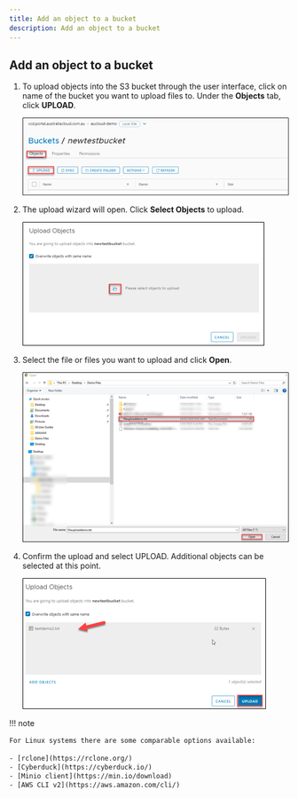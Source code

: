```yaml
---
title: Add an object to a bucket
description: Add an object to a bucket
---
```


## Add an object to a bucket

1. To upload objects into the S3 bucket through the user interface, click on name of the bucket you want to upload files to. Under the **Objects** tab, click **UPLOAD**.

    ![new test bucket](./assets/new_test_bucket.png)  

1. The upload wizard will open. Click **Select Objects** to upload.

    ![upload objects](./assets/upload_objects.png)  

1. Select the file or files you want to upload and click **Open**.

    ![files for upload](./assets/files_for_upload.png)  

1. Confirm the upload and select UPLOAD. Additional objects can be selected at this point.

    ![confirm upload](./assets/confirm_upload.png)

!!! note

    For Linux systems there are some comparable options available:

    - [rclone](https://rclone.org/)
    - [Cyberduck](https://cyberduck.io/)
    - [Minio client](https://min.io/download)
    - [AWS CLI v2](https://aws.amazon.com/cli/)